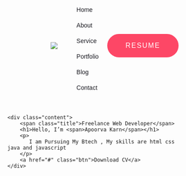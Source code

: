 <!DOCTYPE html>
<html lang="en">
<head>
    <meta charset="UTF-8" />
    <title>Personal Portfolio Website</title>
    <link rel="stylesheet" href="https://fonts.googleapis.com/css2?family=Poppins:wght@400;500;600;700&display=swap">
    <style>
        * {
            margin: 0;
            padding: 0;
            box-sizing: border-box;
            font-family: "Poppins", sans-serif;
        }
        a {
            text-decoration: none;
        }
        .hero {
            width: 100%;
            height: 100vh;
            background: url(img/bg.png);
            background-size: cover;
        }
        nav {
            display: flex;
            align-items: center;
            justify-content: space-between;
            padding: 30px 100px;
        }
        .logo {
            max-height: 60px;
        }
        nav ul li {
            list-style: none;
            display: inline-block;
            padding: 10px 20px;
        }
        nav ul li a {
            color: #1d1d24;
            position: relative;
            padding: 5px 0;
        }
        nav ul li a:hover {
            color: #fd4766;
        }
        nav ul li a:after {
            content: "";
            position: absolute;
            left: 0;
            width: 0;
            height: 3px;
            background: #fd4766;
            transition: 0.3s;
            bottom: 0;
        }
        nav ul li a:hover:after {
            width: 100%;
        }
        .btn {
            color: #fff;
            font-size: 16px;
            text-transform: uppercase;
            letter-spacing: 2px;
            padding: 16px 40px;
            border-radius: 500px;
            display: inline-block;
            font-weight: 500;
            transition: all 0.4s ease-in-out;
            background-size: 152% 100%;
            background: #fd4766;
            border: 2px solid #fd4766;
        }
        .btn:hover {
            background: transparent;
            border-color: #fd4766;
            color: #fd4766;
        }
        .content {
            position: absolute;
            top: 35%;
            left: 8%;
        }
        .content .title {
            color: #0a0a0a;
            font-size: 15px;
            text-transform: uppercase;
            letter-spacing: 4px;
            display: inline-block;
            margin-bottom: 20px;
            background: linear-gradient(120deg, #1c99fe 20.69%, #7644ff 50.19%, #fd4766 79.69%);
            -webkit-background-clip: text;
            -webkit-text-fill-color: transparent;
        }
        .content h1 {
            color: #1f1f25;
            font-size: 75px;
            font-weight: 900;
            line-height: 90px;
            text-transform: inherit;
            width: 70%;
        }
        .content h1 span {
            color: #fd4766;
        }
        .content p {
            width: 55%;
            color: #202020;
            margin-top: 25px;
            margin-bottom: 30px;
        }
    </style>
</head>
<body>
<div class="hero">
    <nav>
        <img src="./img/logo.png" class="logo" />
        <ul>
            <li><a href="#">Home</a></li>
            <li><a href="#">About</a></li>
            <li><a href="#">Service</a></li>
            <li><a href="#">Portfolio</a></li>
            <li><a href="#">Blog</a></li>
            <li><a href="#">Contact</a></li>
        </ul>
        <a href="#" class="btn">Resume</a>
    </nav>

    <div class="content">
        <span class="title">Freelance Web Developer</span>
        <h1>Hello, I’m <span>Apoorva Karn</span></h1>
        <p>
           I am Pursuing My Btech , My skills are html css java and javascript
        </p>
        <a href="#" class="btn">Download CV</a>
    </div>
</div>
</body>
</html>
